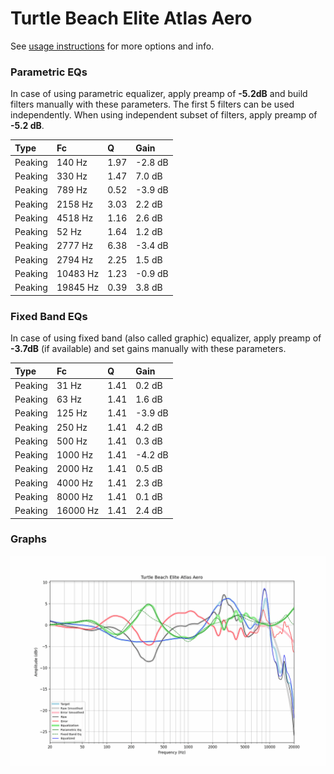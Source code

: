 # Turtle Beach Elite Atlas Aero
See [usage instructions](https://github.com/jaakkopasanen/AutoEq#usage) for more options and info.

### Parametric EQs
In case of using parametric equalizer, apply preamp of **-5.2dB** and build filters manually
with these parameters. The first 5 filters can be used independently.
When using independent subset of filters, apply preamp of **-5.2 dB**.

| Type    | Fc       |    Q | Gain    |
|:--------|:---------|:-----|:--------|
| Peaking | 140 Hz   | 1.97 | -2.8 dB |
| Peaking | 330 Hz   | 1.47 | 7.0 dB  |
| Peaking | 789 Hz   | 0.52 | -3.9 dB |
| Peaking | 2158 Hz  | 3.03 | 2.2 dB  |
| Peaking | 4518 Hz  | 1.16 | 2.6 dB  |
| Peaking | 52 Hz    | 1.64 | 1.2 dB  |
| Peaking | 2777 Hz  | 6.38 | -3.4 dB |
| Peaking | 2794 Hz  | 2.25 | 1.5 dB  |
| Peaking | 10483 Hz | 1.23 | -0.9 dB |
| Peaking | 19845 Hz | 0.39 | 3.8 dB  |

### Fixed Band EQs
In case of using fixed band (also called graphic) equalizer, apply preamp of **-3.7dB**
(if available) and set gains manually with these parameters.

| Type    | Fc       |    Q | Gain    |
|:--------|:---------|:-----|:--------|
| Peaking | 31 Hz    | 1.41 | 0.2 dB  |
| Peaking | 63 Hz    | 1.41 | 1.6 dB  |
| Peaking | 125 Hz   | 1.41 | -3.9 dB |
| Peaking | 250 Hz   | 1.41 | 4.2 dB  |
| Peaking | 500 Hz   | 1.41 | 0.3 dB  |
| Peaking | 1000 Hz  | 1.41 | -4.2 dB |
| Peaking | 2000 Hz  | 1.41 | 0.5 dB  |
| Peaking | 4000 Hz  | 1.41 | 2.3 dB  |
| Peaking | 8000 Hz  | 1.41 | 0.1 dB  |
| Peaking | 16000 Hz | 1.41 | 2.4 dB  |

### Graphs
![](./Turtle%20Beach%20Elite%20Atlas%20Aero.png)